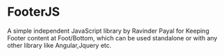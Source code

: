 # FooterJS
A simple independent JavaScript library by Ravinder Payal for Keeping Footer content at Foot/Bottom, which can be used standalone or with any other library like Angular,Jquery etc.

